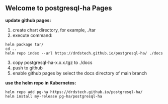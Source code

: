 ## Welcome to postgresql-ha Pages

**update github pages:**
1. create chart directory, for example, ./tar
2. execute command:
```
helm package tar/
cd ..
helm repo index --url https://drdstech.github.io/postgresql-ha/ ./docs
```
3. copy postgresql-ha-x.x.x.tgz to ./docs
4. push to github
5. enable github pages by select the docs directory of main branch

**use the helm repo in Kubernetes:**
```
helm repo add pg-ha https://drdstech.github.io/postgresql-ha/
helm install my-release pg-ha/postgresql-ha
```
